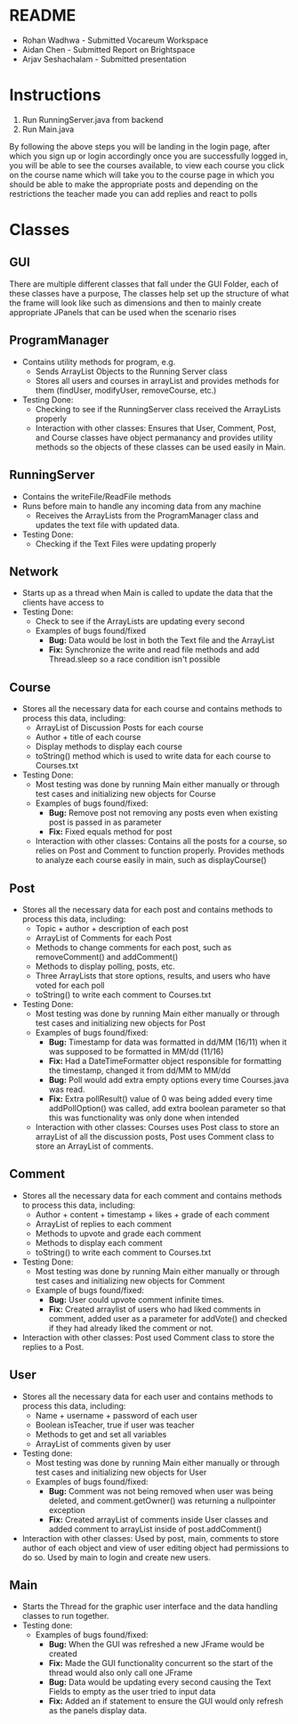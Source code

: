 # README
- Rohan Wadhwa - Submitted Vocareum Workspace
- Aidan Chen - Submitted Report on Brightspace
- Arjav Seshachalam - Submitted presentation

# Instructions
1. Run RunningServer.java from backend
2. Run Main.java 

By following the above steps you will be landing in the login page, after which you sign up or login accordingly
once you are successfully logged in, you will be able to see the courses available, to view each course
you click on the course name which will take you to the course page in which you should be able to make the appropriate
posts and depending on the restrictions the teacher made you can add replies and react to polls


# Classes 
## GUI
There are multiple different classes that fall under the GUI Folder, each of these classes
have a purpose, The classes help set up the structure of what the frame will look like such as dimensions
 and then to mainly create appropriate JPanels that can be used when the scenario rises


## ProgramManager
- Contains utility methods for program, e.g.
    - Sends ArrayList Objects to the Running Server class
    - Stores all users and courses in arrayList and provides methods for them (findUser, modifyUser, removeCourse, etc.)
- Testing Done:
    - Checking to see if the RunningServer class received the ArrayLists properly
    - Interaction with other classes: Ensures that User, Comment, Post, and Course classes have object permanancy and provides utility methods so the objects of these classes can be used easily in Main.
## RunningServer
- Contains the writeFile/ReadFile methods 
- Runs before main to handle any incoming data from any machine
    - Receives the ArrayLists from the ProgramManager class and updates the text file with updated data.
- Testing Done:
    - Checking if the Text Files were updating properly
## Network
- Starts up as a thread when Main is called to update the data that the clients have access to
- Testing Done:
    - Check to see if the ArrayLists are updating every second
    - Examples of bugs found/fixed
       - **Bug:** Data would be lost in both the Text file and the ArrayList
       - **Fix:** Synchronize the write and read file methods and add Thread.sleep so a race condition isn't possible
## Course  
- Stores all the necessary data for each course and contains methods to process this data, including:
    - ArrayList of Discussion Posts for each course
    - Author + title of each course
    - Display methods to display each course
    - toString() method which is used to write data for each course to Courses.txt
- Testing Done:
    - Most testing was done by running Main either manually or through test cases and initializing new objects for Course
    - Examples of bugs found/fixed:
        - **Bug:** Remove post not removing any posts even when existing post is passed in as parameter
        - **Fix:** Fixed equals method for post
    - Interaction with other classes: Contains all the posts for a course, so relies on Post and Comment to function properly. Provides methods to analyze each course easily in main, such as displayCourse()

## Post  
- Stores all the necessary data for each post and contains methods to process this data, including: 
    - Topic + author + description of each post
    - ArrayList of Comments for each Post
    - Methods to change comments for each post, such as removeComment() and addComment()
    - Methods to display polling, posts, etc. 
    - Three ArrayLists that store options, results, and users who have voted for each poll
    - toString() to write each comment to Courses.txt
- Testing Done:
    - Most testing was done by running Main either manually or through test cases and initializing new objects for Post
    - Examples of bugs found/fixed:
        - **Bug:** Timestamp for data was formatted in dd/MM (16/11) when it was supposed to be formatted in MM/dd (11/16)
        - **Fix:** Had a DateTimeFormatter object responsible for formatting the timestamp, changed it from dd/MM to MM/dd
        - **Bug:** Poll would add extra empty options every time Courses.java was read.
        - **Fix:** Extra pollResult() value of 0 was being added every time addPollOption() was called, add extra boolean parameter so that this was functionality was only done when intended
    - Interaction with other classes: Courses uses Post class to store an arrayList of all the discussion posts, Post uses Comment class to store an ArrayList of comments.

## Comment  
- Stores all the necessary data for each comment and contains methods to process this data, including:
    - Author + content + timestamp + likes + grade of each comment
    - ArrayList of replies to each comment
    - Methods to upvote and grade each comment
    - Methods to display each comment
    - toString() to write each comment to Courses.txt
- Testing Done:
    - Most testing was done by running Main either manually or through test cases and initializing new objects for Comment
    - Example of bugs found/fixed:
        - **Bug:** User could upvote comment infinite times.
        - **Fix:** Created arraylist of users who had liked comments in comment, added user as a parameter for addVote() and checked if they had already liked the comment or not.
- Interaction with other classes: Post used Comment class to store the replies to a Post.

## User
- Stores all the necessary data for each user and contains methods to process this data, including:
    - Name + username + password of each user
    - Boolean isTeacher, true if user was teacher
    - Methods to get and set all variables
    - ArrayList of comments given by user
- Testing done:
    - Most testing was done by running Main either manually or through test cases and initializing new objects for User
    - Examples of bugs found/fixed:
        - **Bug:** Comment was not being removed when user was being deleted, and comment.getOwner() was returning a nullpointer exception
        - **Fix:** Created arrayList of comments inside User classes and added comment to arrayList inside of post.addComment()
- Interaction with other classes: Used by post, main, comments to store author of each object and view of user editing object had permissions to do so. Used by main to login and create new users.

## Main
- Starts the Thread for the graphic user interface and the data handling classes to run together.
- Testing done:
    - Examples of bugs found/fixed:
        - **Bug:** When the GUI was refreshed a new JFrame would be created
        - **Fix:** Made the GUI functionality concurrent so the start of the thread would also only call one JFrame
        - **Bug:** Data would be updating every second causing the Text Fields to empty as the user tried to input data
        - **Fix:** Added an if statement to ensure the GUI would only refresh as the panels display data. 
